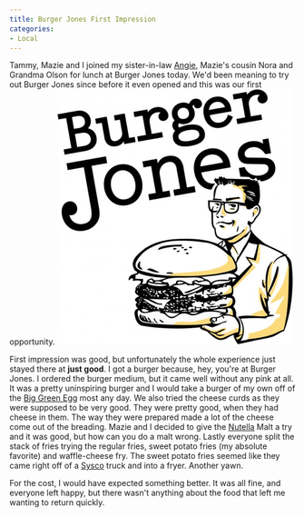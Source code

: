```yaml
---
title: Burger Jones First Impression
categories:
- Local
---
```


Tammy, Mazie and I joined my sister-in-law [Angie](http://lundeenscene.blogspot.com/), Mazie's cousin Nora and Grandma Olson for lunch at Burger Jones today. We'd been meaning to try out Burger Jones since before it even opened and this was our first opportunity.
[![Burger Jones](/assets/posts/2009/Burger-Jones.png)](http://www.burgerjones.com/)

First impression was good, but unfortunately the whole experience just stayed there at **just good**. I got a burger because, hey, you're at Burger Jones. I ordered the burger medium, but it came well without any pink at all. It was a pretty uninspiring burger and I would take a burger of my own off of the [Big Green Egg](http://www.biggreenegg.com/) most any day. We also tried the cheese curds as they were supposed to be very good. They were pretty good, when they had cheese in them. The way they were prepared made a lot of the cheese come out of the breading. Mazie and I decided to give the [Nutella](http://www.nutellausa.com/) Malt a try and it was good, but how can you do a malt wrong. Lastly everyone split the stack of fries trying the regular fries, sweet potato fries (my absolute favorite) and waffle-cheese fry. The sweet potato fries seemed like they came right off of a [Sysco](http://www.sysco.com/) truck and into a fryer. Another yawn.

For the cost, I would have expected something better. It was all fine, and everyone left happy, but there wasn't anything about the food that left me wanting to return quickly.

